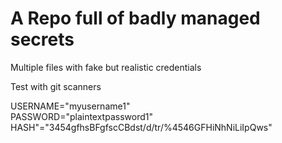 # A Repo full of badly managed secrets

Multiple files with fake but realistic credentials

Test with git scanners

USERNAME="myusername1"  
PASSWORD="plaintextpassword1"  
HASH"="3454gfhsBFgfscCBdst/d/tr/%4546GFHiNhNiLiIpQws"  